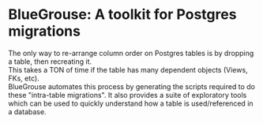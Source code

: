 # BlueGrouse: A toolkit for Postgres migrations 

The only way to re-arrange column order on Postgres tables is by dropping a table, then recreating it. 
<br>This takes a TON of time if the table has many dependent objects (Views, FKs, etc).
<br>BlueGrouse automates this process by generating the scripts required to do these "intra-table migrations". It also provides a suite of exploratory tools which can be used to quickly understand how a table is used/referenced in a database.
